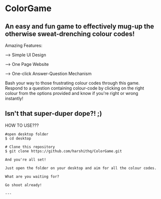 # ColorGame

## An easy and fun game to effectively mug-up the otherwise sweat-drenching colour codes!

Amazing Features:

--> Simple UI Design

--> One Page Website

--> One-click Answer-Question Mechanism

Bash your way to those frustrating colour codes through this game.
Respond to a question containing colour-code by clicking on the right colour 
from the options provided and know if you're right or wrong instantly!

Isn't that super-duper dope?! ;)
---

 HOW TO USE???
 
```
#open desktop folder
$ cd desktop

# Clone this repository
$ git clone https://github.com/harshithq/ColorGame.git

And you're all set!

Just open the folder on your desktop and aim for all the colour codes. 

What are you waiting for? 

Go shoot already!

---


```
 
